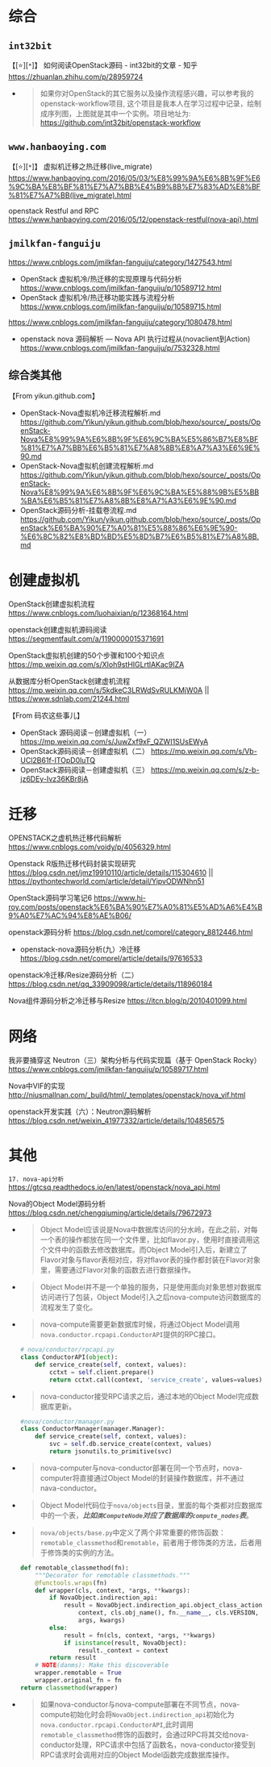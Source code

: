 
# 综合

## `int32bit`

【[:star:][`*`]】 如何阅读OpenStack源码 - int32bit的文章 - 知乎 https://zhuanlan.zhihu.com/p/28959724
- > 如果你对OpenStack的其它服务以及操作流程感兴趣，可以参考我的openstack-workflow项目, 这个项目是我本人在学习过程中记录，绘制成序列图，上图就是其中一个实例。项目地址为: https://github.com/int32bit/openstack-workflow

## `www.hanbaoying.com`

【[:star:][`*`]】 虚拟机迁移之热迁移(live_migrate) https://www.hanbaoying.com/2016/05/03/%E8%99%9A%E6%8B%9F%E6%9C%BA%E8%BF%81%E7%A7%BB%E4%B9%8B%E7%83%AD%E8%BF%81%E7%A7%BB(live_migrate).html

openstack Restful and RPC https://www.hanbaoying.com/2016/05/12/openstack-restful(nova-api).html

## `jmilkfan-fanguiju`

https://www.cnblogs.com/jmilkfan-fanguiju/category/1427543.html
- OpenStack 虚拟机冷/热迁移的实现原理与代码分析 https://www.cnblogs.com/jmilkfan-fanguiju/p/10589712.html
- OpenStack 虚拟机冷/热迁移功能实践与流程分析 https://www.cnblogs.com/jmilkfan-fanguiju/p/10589715.html

https://www.cnblogs.com/jmilkfan-fanguiju/category/1080478.html
- openstack nova 源码解析 — Nova API 执行过程从(novaclient到Action) https://www.cnblogs.com/jmilkfan-fanguiju/p/7532328.html

## 综合类其他

【From yikun.github.com】
- OpenStack-Nova虚拟机冷迁移流程解析.md https://github.com/Yikun/yikun.github.com/blob/hexo/source/_posts/OpenStack-Nova%E8%99%9A%E6%8B%9F%E6%9C%BA%E5%86%B7%E8%BF%81%E7%A7%BB%E6%B5%81%E7%A8%8B%E8%A7%A3%E6%9E%90.md
- OpenStack-Nova虚拟机创建流程解析.md https://github.com/Yikun/yikun.github.com/blob/hexo/source/_posts/OpenStack-Nova%E8%99%9A%E6%8B%9F%E6%9C%BA%E5%88%9B%E5%BB%BA%E6%B5%81%E7%A8%8B%E8%A7%A3%E6%9E%90.md
- OpenStack源码分析-挂载卷流程.md https://github.com/Yikun/yikun.github.com/blob/hexo/source/_posts/OpenStack%E6%BA%90%E7%A0%81%E5%88%86%E6%9E%90-%E6%8C%82%E8%BD%BD%E5%8D%B7%E6%B5%81%E7%A8%8B.md

# 创建虚拟机

OpenStack创建虚拟机流程 https://www.cnblogs.com/luohaixian/p/12368164.html

openstack创建虚拟机源码阅读 https://segmentfault.com/a/1190000015371691

OpenStack虚拟机创建的50个步骤和100个知识点 https://mp.weixin.qq.com/s/XIoh9stHIGLrtlAKac9IZA

从数据库分析OpenStack创建虚机流程 https://mp.weixin.qq.com/s/5kdkeC3LRWdSvRULKMjW0A || https://www.sdnlab.com/21244.html

【From 码农这些事儿】
- OpenStack 源码阅读－创建虚拟机（一） https://mp.weixin.qq.com/s/JuwZxf9xF_QZWI1SUsEWyA
- OpenStack源码阅读－创建虚拟机（二） https://mp.weixin.qq.com/s/Vb-UCl2B61f-ITOpD0luTQ
- OpenStack源码阅读－创建虚拟机（三） https://mp.weixin.qq.com/s/z-b-jz6DEy-Ivz36KBr8jA

# 迁移

OPENSTACK之虚机热迁移代码解析 https://www.cnblogs.com/voidy/p/4056329.html

Openstack R版热迁移代码封装实现研究 https://blog.csdn.net/jmz19910110/article/details/115304610 || https://pythontechworld.com/article/detail/YipvODWNhn51

OpenStack源码学习笔记6 https://www.hi-roy.com/posts/openstack%E6%BA%90%E7%A0%81%E5%AD%A6%E4%B9%A0%E7%AC%94%E8%AE%B06/

openstack源码分析 https://blog.csdn.net/comprel/category_8812446.html
- openstack-nova源码分析(九）冷迁移 https://blog.csdn.net/comprel/article/details/97616533

openstack冷迁移/Resize源码分析（二） https://blog.csdn.net/qq_33909098/article/details/118960184

Nova组件源码分析之冷迁移与Resize https://itcn.blog/p/2010401099.html

# 网络

我非要捅穿这 Neutron（三）架构分析与代码实现篇（基于 OpenStack Rocky） https://www.cnblogs.com/jmilkfan-fanguiju/p/10589717.html

Nova中VIF的实现 http://niusmallnan.com/_build/html/_templates/openstack/nova_vif.html

openstack开发实践（六）：Neutron源码解析 https://blog.csdn.net/weixin_41977332/article/details/104856575

# 其他

`17. nova-api分析` https://gtcsq.readthedocs.io/en/latest/openstack/nova_api.html

Nova的Object Model源码分析 https://blog.csdn.net/chengqiuming/article/details/79672973
- > Object Model应该说是Nova中数据库访问的分水岭，在此之前，对每一个表的操作都放在同一个文件里，比如flavor.py，使用时直接调用这个文件中的函数去修改数据库。而Object Model引入后，新建立了Flavor对象与flavor表相对应，将对flavor表的操作都封装在Flavor对象里，需要通过Flavor对象的函数去进行数据操作。
- > Object Model并不是一个单独的服务，只是使用面向对象思想对数据库访问进行了包装，Object Model引入之后nova-compute访问数据库的流程发生了变化。
- > nova-compute需要更新数据库时候，将通过Object Model调用`nova.conductor.rcpapi.ConductorAPI`提供的RPC接口。
  ```py
  # nova/conductor/rpcapi.py
  class ConductorAPI(object):
      def service_create(self, context, values):
          cctxt = self.client.prepare()
          return cctxt.call(context, 'service_create', values=values)
  ```
- > nova-conductor接受RPC请求之后，通过本地的Object Model完成数据库更新。
  ```py
  #nova/conductor/manager.py
  class ConductorManager(manager.Manager):
      def service_create(self, context, values):
          svc = self.db.service_create(context, values)
          return jsonutils.to_primitive(svc)
  ```
- > nova-computer与nova-conductor部署在同一个节点时，nova-computer将直接通过Object Model的封装操作数据库，并不通过nava-conductor。
- > Object Model代码位于`nova/objects`目录，里面的每个类都对应数据库中的一个表，***比如`类ComputeNode`对应了数据库的`compute_nodes`表***。
- > `nova/objects/base.py`中定义了两个非常重要的修饰函数：`remotable_classmethod`和`remotable`，前者用于修饰类的方法，后者用于修饰类的实例的方法。
  ```py
  def remotable_classmethod(fn):
      """Decorator for remotable classmethods."""
      @functools.wraps(fn)
      def wrapper(cls, context, *args, **kwargs):
          if NovaObject.indirection_api:
              result = NovaObject.indirection_api.object_class_action(
                  context, cls.obj_name(), fn.__name__, cls.VERSION,
                  args, kwargs)
          else:
              result = fn(cls, context, *args, **kwargs)
              if isinstance(result, NovaObject):
                  result._context = context
          return result
      # NOTE(danms): Make this discoverable
      wrapper.remotable = True
      wrapper.original_fn = fn
  return classmethod(wrapper)
  ```
- > 如果nova-conductor与nova-compute部署在不同节点，nova-compute初始化时会将`NovaObject.indirection_api`初始化为`nova.conductor.rpcapi.ConductorAPI`,此时调用`remotable_classmethod`修饰的函数时，会通过RPC将其交给nova-conductor处理，RPC请求中包括了函数名，nova-conductor接受到RPC请求时会调用对应的Object Model函数完成数据库操作。
